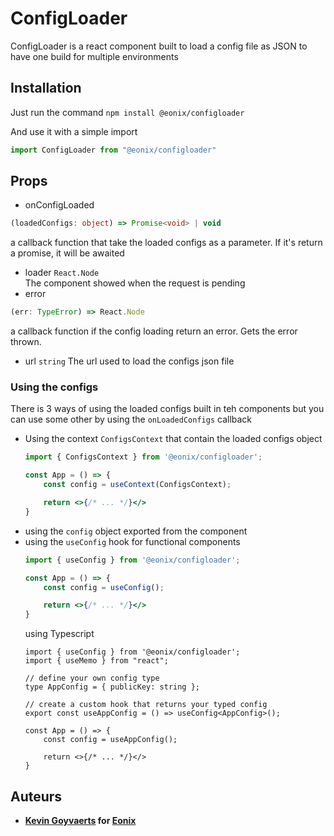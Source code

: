 # ConfigLoader

ConfigLoader is a react component built to load a config file as JSON to have one build for multiple environments

## Installation

Just run the command `npm install @eonix/configloader`

And use it with a simple import
```javascript
import ConfigLoader from "@eonix/configloader"
```

## Props
* onConfigLoaded
```typescript
(loadedConfigs: object) => Promise<void> | void
```
a callback function that take the loaded configs as a parameter. If it's return a promise, it will be awaited

* loader `React.Node`  
The component showed when the request is pending
* error 
```typescript
(err: TypeError) => React.Node
```
a callback function if the config loading return an error. Gets the error thrown.
 * url `string`
The url used to load the configs json file

### Using the configs



There is 3 ways of using the loaded configs built in teh components but you can use some other by using the `onLoadedConfigs` callback

* Using the context `ConfigsContext` that contain the loaded configs object
    ```jsx
    import { ConfigsContext } from '@eonix/configloader';

    const App = () => {
        const config = useContext(ConfigsContext);

        return <>{/* ... */}</>
    }
    ```
* using the `config` object exported from the component
* using the `useConfig` hook for functional components
    ```jsx
    import { useConfig } from '@eonix/configloader';
    
    const App = () => {
        const config = useConfig();
    
        return <>{/* ... */}</>    
    }
    ```
  using Typescript
    ```tsx
    import { useConfig } from '@eonix/configloader';
    import { useMemo } from "react";
  
    // define your own config type
    type AppConfig = { publicKey: string };
  
    // create a custom hook that returns your typed config
    export const useAppConfig = () => useConfig<AppConfig>();
  
    const App = () => {
        const config = useAppConfig();
    
        return <>{/* ... */}</>
    }
    ```

## Auteurs
* **[Kevin Goyvaerts](https://github.com/mrdelik) for [Eonix](https://eonix.be)**
